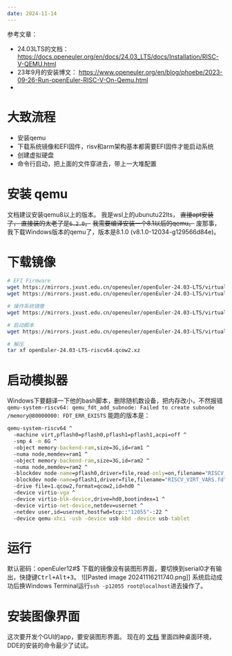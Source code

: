 ```yaml
---
date: 2024-11-14
---
```


参考文章：

- 24.03LTS的文档： https://docs.openeuler.org/en/docs/24.03_LTS/docs/Installation/RISC-V-QEMU.html
- 23年9月的安装博文： https://www.openeuler.org/en/blog/phoebe/2023-09-26-Run-openEuler-RISC-V-On-Qemu.html
- 
# 大致流程

- 安装qemu
- 下载系统镜像和EFI固件，risv和arm架构基本都需要EFI固件才能启动系统
- 创建虚拟硬盘
- 命令行启动，把上面的文件穿进去，带上一大堆配置

# 安装 qemu

文档建议安装qemu8以上的版本。
我是wsl上的ubunutu22lts， ~~直接apt安装了， 直接装的太老了是`6.2.0`。~~
~~我需要编译安装一个8.1以后的qemu。~~
废那事，我下载Windows版本的qemu了，版本是8.1.0 (v8.1.0-12034-g129566d84e)。

# 下载镜像

```bash
# EFI Firmware
wget https://mirrors.jxust.edu.cn/openeuler/openEuler-24.03-LTS/virtual_machine_img/riscv64/RISCV_VIRT_CODE.fd
wget https://mirrors.jxust.edu.cn/openeuler/openEuler-24.03-LTS/virtual_machine_img/riscv64/RISCV_VIRT_VARS.fd

# 操作系统镜像
wget https://mirrors.jxust.edu.cn/openeuler/openEuler-24.03-LTS/virtual_machine_img/riscv64/openEuler-24.03-LTS-riscv64.qcow2.xz

# 启动脚本
wget https://mirrors.jxust.edu.cn/openeuler/openEuler-24.03-LTS/virtual_machine_img/riscv64/start_vm.sh

# 解压
tar xf openEuler-24.03-LTS-riscv64.qcow2.xz
```

# 启动模拟器
Windows下要翻译一下他的bash脚本，删除随机数设备，把内存改小，不然报错`qemu-system-riscv64: qemu_fdt_add_subnode: Failed to create subnode /memory@80000000: FDT_ERR_EXISTS`
能跑的版本是：

```bat
qemu-system-riscv64 ^
  -machine virt,pflash0=pflash0,pflash1=pflash1,acpi=off ^
  -smp 4 -m 6G ^
  -object memory-backend-ram,size=3G,id=ram1 ^
  -numa node,memdev=ram1 ^
  -object memory-backend-ram,size=3G,id=ram2 ^
  -numa node,memdev=ram2 ^
  -blockdev node-name=pflash0,driver=file,read-only=on,filename="RISCV_VIRT_CODE.fd" ^
  -blockdev node-name=pflash1,driver=file,filename="RISCV_VIRT_VARS.fd" ^
  -drive file=1.qcow2,format=qcow2,id=hd0 ^
  -device virtio-vga ^
  -device virtio-blk-device,drive=hd0,bootindex=1 ^
  -device virtio-net-device,netdev=usernet ^
  -netdev user,id=usernet,hostfwd=tcp::"12055"-:22 ^
  -device qemu-xhci -usb -device usb-kbd -device usb-tablet
```

# 运行

默认密码：openEuler12#$
下载的镜像没有装图形界面，要切换到serial0才有输出，快捷键<kbd>Ctrl+Alt+3</kbd>。
![[Pasted image 20241116211740.png]]
系统启动成功后换Windows Terminal运行`ssh -p12055 root@localhost`进去操作了。
# 安装图像界面
这次要开发个GUI的app，要安装图形界面。
现在的 [文档](https://docs.openeuler.org/zh/docs/22.09/docs/desktop/%E5%AE%89%E8%A3%85DDE.html) 里面四种桌面环境，DDE的安装的命令最少了试试。
